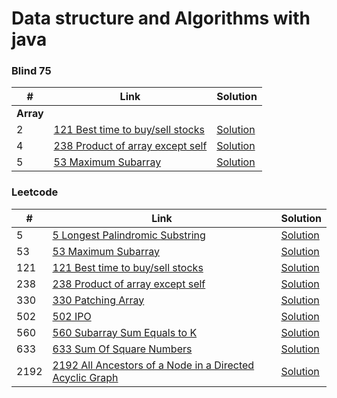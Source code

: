 # Data structure and Algorithms with java

### Blind 75

| #         | Link                                                                                                           | Solution                                                                                                                        |
|-----------|----------------------------------------------------------------------------------------------------------------|---------------------------------------------------------------------------------------------------------------------------------|
| **Array** |
| 2         | [121 Best time to buy/sell stocks](https://leetcode.com/problems/best-time-to-buy-and-sell-stock/description/) | [Solution](https://github.com/cbsingh1/DataStructureWithJava/blob/main/src/main/java/com/cbsingh/blind75/Problem2_BestTimeToBuyAndSellStock.java) |
| 4         | [238 Product of array except self](https://leetcode.com/problems/product-of-array-except-self)                 | [Solution](https://github.com/cbsingh1/DataStructureWithJava/blob/main/src/main/java/com/cbsingh/leetcode/LeetCode238_ProductOfArrayExceptSelf.java) |
| 5         | [53 Maximum Subarray](https://leetcode.com/problems/maximum-subarray)                                          | [Solution](https://github.com/cbsingh1/DataStructureWithJava/blob/main/src/main/java/com/cbsingh/leetcode/LeetCode53_MaxSubArray.java) |


### Leetcode

| #   | Link                                                                             | Solution                                                                                                                                              |
|-----|----------------------------------------------------------------------------------|-------------------------------------------------------------------------------------------------------------------------------------------------------|
| 5   | [5 Longest Palindromic Substring](https://leetcode.com/problems/longest-palindromic-substring) | [Solution](https://github.com/cbsingh1/DataStructureWithJava/blob/main/src/main/java/com/cbsingh/leetcode/LeetCode5_LongestPalindromicSubstring.java) |
| 53  | [53 Maximum Subarray](https://leetcode.com/problems/maximum-subarray)            | [Solution](https://github.com/cbsingh1/DataStructureWithJava/blob/main/src/main/java/com/cbsingh/leetcode/LeetCode53_MaxSubArray.java) |
| 121 | [121 Best time to buy/sell stocks](https://leetcode.com/problems/best-time-to-buy-and-sell-stock) | [Solution](https://github.com/cbsingh1/DataStructureWithJava/blob/main/src/main/java/com/cbsingh/leetcode/LeetCode121_BestTimeToBuyAndSellStock.java) |
| 238 | [238 Product of array except self](https://leetcode.com/problems/product-of-array-except-self) | [Solution](https://github.com/cbsingh1/DataStructureWithJava/blob/main/src/main/java/com/cbsingh/leetcode/LeetCode238_ProductOfArrayExceptSelf.java) |
| 330 | [330 Patching Array](https://leetcode.com/problems/patching-array)               | [Solution](https://github.com/cbsingh1/DataStructureWithJava/blob/main/src/main/java/com/cbsingh/leetcode/LeetCode330_PatchingArray.java)             |
| 502 | [502 IPO](https://leetcode.com/problems/ipo)                                     | [Solution](https://github.com/cbsingh1/DataStructureWithJava/blob/main/src/main/java/com/cbsingh/leetcode/LeetCode502_IPO.java)                       |
| 560 | [560 Subarray Sum Equals to K](https://leetcode.com/problems/subarray-sum-equals-k) | [Solution](https://github.com/cbsingh1/DataStructureWithJava/blob/main/src/main/java/com/cbsingh/leetcode/Leetcode560_SubarraySumEqualsK.java)        |
| 633 | [633 Sum Of Square Numbers](https://leetcode.com/problems/sum-of-square-numbers) | [Solution](https://github.com/cbsingh1/DataStructureWithJava/blob/main/src/main/java/com/cbsingh/leetcode/LeetCode633_SumOfSquareNumbers.java)        |
| 2192 | [2192 All Ancestors of a Node in a Directed Acyclic Graph](https://leetcode.com/problems/all-ancestors-of-a-node-in-a-directed-acyclic-graph) | [Solution](https://github.com/cbsingh1/DataStructureWithJava/blob/main/src/main/java/com/cbsingh/leetcode/Leetcode2192_AllAncestorsOfNodeInDAG.java)        |
